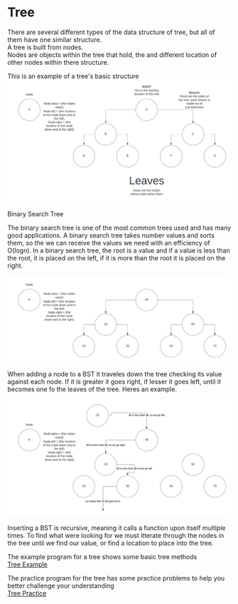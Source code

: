 # Tree

There are several different types of the data structure of tree, but all of them have one similar structure. \
A tree is built from nodes. \
Nodes are objects within the tree that hold, the and different location of other nodes within there structure. 

This is an example of a tree's basic structure
![tree image](./images/treeDiagram.jpeg)

Binary Search Tree

The binary search tree is one of the most common trees used and has many good applications. A binary search tree takes number values
and sorts them, so the we can receive the values we need with an efficiency of O(logn). In a binary search tree, the root is a value and 
if a value is less than the root, it is placed on the left, if it is more than the root it is placed on the right.

![tree image](./images/BSTdiagram.jpeg)

When adding a node to a BST it traveles down the tree checking its value against each node. If it is greater it goes right, if lesser it goes left, 
until it becomes one fo the leaves of the tree. Heres an example.

![tree image](./images/SortingBST_diagram.jpeg)

Inserting a BST is recursive, meaning it calls a function upon itself multiple times. To find what were looking for we must itterate through the nodes in the tree until we find our value, or find a location to place into the tree. 

The example program for a tree shows some basic tree methods \
[Tree Example](./Tree_example.py)

The practice program for the tree has some practice problems to help you better challenge your understanding \
[Tree Practice](./Tree_practice.py)
